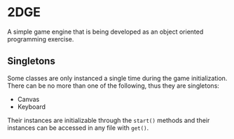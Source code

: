 # 2DGE

A simple game engine that is being developed as an object oriented programming exercise.

## Singletons

Some classes are only instanced a single time during the game initialization. There can be no more than one of the following, thus they are singletons:

- Canvas
- Keyboard

Their instances are initializable through the `start()` methods and their instances can be accessed in any file with `get()`.
